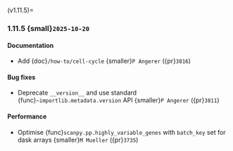 (v1.11.5)=
### 1.11.5 {small}`2025-10-20`

#### Documentation

- Add {doc}`/how-to/cell-cycle` {smaller}`P Angerer` ({pr}`3816`)

#### Bug fixes

- Deprecate `__version__` and use standard {func}`~importlib.metadata.version` API {smaller}`P Angerer` ({pr}`3811`)

#### Performance

- Optimise {func}`scanpy.pp.highly_variable_genes` with `batch_key` set for dask arrays {smaller}`M Mueller` ({pr}`3735`)
